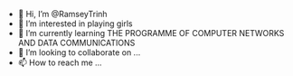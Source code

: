 - 👋 Hi, I’m @RamseyTrinh
- 👀 I’m interested in playing girls
- 🌱 I’m currently learning THE PROGRAMME OF COMPUTER NETWORKS
AND DATA COMMUNICATIONS
- 💞️ I’m looking to collaborate on ...
- 📫 How to reach me ...

<!---
RamseyTrinh/RamseyTrinh is a ✨ special ✨ repository because its `README.md` (this file) appears on your GitHub profile.
You can click the Preview link to take a look at your changes.
--->

